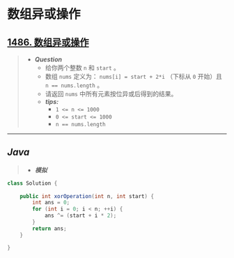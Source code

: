 # 数组异或操作

## [1486. 数组异或操作](https://leetcode.cn/problems/xor-operation-in-an-array/)

> - ***Question***
>   - 给你两个整数 `n` 和 `start` 。
>   - 数组 `nums` 定义为： `nums[i] = start + 2*i` （下标从 `0` 开始）且 `n == nums.length` 。
>   - 请返回 `nums` 中所有元素按位异或后得到的结果。
>   - ***tips:***
>     - `1 <= n <= 1000`
>     - `0 <= start <= 1000`
>     - `n == nums.length`

---

## *Java*

> - ***模拟***

```java
class Solution {
    
    public int xorOperation(int n, int start) {
        int ans = 0;
        for (int i = 0; i < n; ++i) {
            ans ^= (start + i * 2);
        }
        return ans;
    }

}
```
